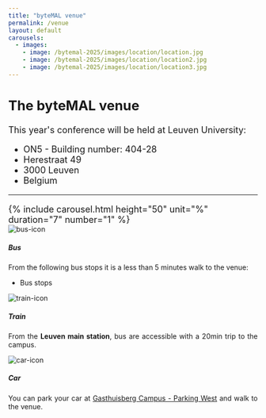 ```yaml
---
title: "byteMAL venue"
permalink: /venue
layout: default
carousels:
  - images: 
    - image: /bytemal-2025/images/location/location.jpg
    - image: /bytemal-2025/images/location/location2.jpg
    - image: /bytemal-2025/images/location/location3.jpg
---
```


  <div class="col-sm-12 px-3">
	  <div class="jumbotron p-5" style="text-align:left; font-size:18px">
		  <h2><b>The byteMAL venue</b></h2>
		  <p> This year's conference will be held at Leuven University:
		  <ul>
			  <li>ON5 - Building number: 404-28</li>
			  <li>Herestraat 49</li>
			  <li>3000 Leuven</li>
			  <li>Belgium</li>
		  </ul>
	    </p>
		  <hr>
		  {% include carousel.html height="50" unit="%" duration="7" number="1" %}
	  </div>
	  
<div class="card-deck text-center">
  <div class="card">
    <img src="/bytemal-2025/images/Icons/bus-icon.png" class="card-img-top px-4 py-1" alt="bus-icon">
    <div class="card-body">
      <h5 class="card-title">Bus</h5>
      <p class="card-text" style = "text-align: justify"> From the following bus stops it is a less than 5 minutes walk to the venue:
	      <ul style = "text-align: left">
		      <li>Bus stops</li>
	      </ul>
       </p>
    </div>
  </div>
  <div class="card">
    <img src="/bytemal-2025/images/Icons/train-icon.png" class="card-img-top px-4 py-1" alt="train-icon">
    <div class="card-body">
      <h5 class="card-title">Train</h5>
      <p class="card-text" style = "text-align: justify"> From the <b>Leuven main station</b>, bus are accessible with a 20min trip to the campus.</p>
    </div>
  </div>
  <div class="card">
    <img src="/bytemal-2025/images/Icons/car-icon.png" class="card-img-top px-4 py-1" alt="car-icon">
    <div class="card-body">
      <h5 class="card-title">Car</h5>
      <p class="card-text" style = "text-align: justify">You can park your car at <a href="https://www.uzleuven.be/en/contact/gasthuisberg/parking-gasthuisberg-campus#parking-west">Gasthuisberg Campus - Parking West</a> and walk to the venue.</p>
    </div>
  </div>
</div>
